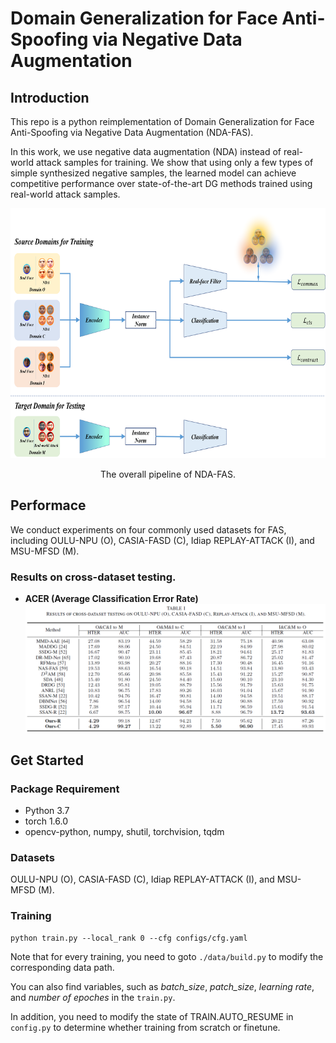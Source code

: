 # Domain Generalization for Face Anti-Spoofing via Negative Data Augmentation




## Introduction

This repo is a python reimplementation of Domain Generalization for Face Anti-Spoofing via Negative Data Augmentation (NDA-FAS).

In this work, we use negative data augmentation (NDA) instead of real-world attack samples for training. We show that using only a few types of simple
synthesized negative samples, the learned model can achieve competitive performance over state-of-the-art DG methods trained using real-world attack
samples.
 
<div align=center>
<img src="image/overflow-new.png" width="800" height="400"/>

The overall pipeline of NDA-FAS.
</div>


## Performace

We conduct experiments on four commonly used datasets for FAS, including OULU-NPU (O), CASIA-FASD (C), Idiap REPLAY-ATTACK (I), and MSU-MFSD (M).

### Results on cross-dataset testing.

- **ACER (Average Classification Error Rate)**
![alt text](image/result.png )

## Get Started

### Package Requirement

- Python 3.7
- torch 1.6.0
- opencv-python, numpy, shutil, torchvision, tqdm

### Datasets

OULU-NPU (O), CASIA-FASD (C), Idiap REPLAY-ATTACK (I), and MSU-MFSD (M).

### Training

```
python train.py --local_rank 0 --cfg configs/cfg.yaml
```

Note that for every training, you need to goto `./data/build.py` to modify the corresponding data path.

You can also find variables, such as *batch_size*, *patch_size*, *learning rate*, and *number of epoches* in the `train.py`.

In addition, you need to modify the state of TRAIN.AUTO_RESUME in `config.py` to determine whether training from scratch or finetune.


